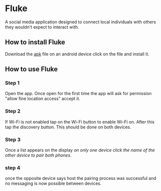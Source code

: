 # Fluke
A social media application designed to connect local individuals with others they wouldn't expect to interact with. 

## How to install Fluke
Download the [apk](https://www.example.com) file on an android device click on the file and install it.

## How to use Fluke

### Step 1 
Open the app. Once open for the first time the app will ask for permission "allow fine location access" accept it.

### Step 2
If Wi-Fi is not enabled tap on the Wi-Fi button to enable Wi-Fi on. After this tap the discovery button. This should be done on both devices.

### Step 3
Once a list appears on the display *on only one device click the name of the other device to pair both phones*.

### step 4
once the opposite device says host the pairing process was successful and no messaging is now possible between devices.
